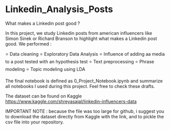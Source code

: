 # Linkedin_Analysis_Posts

What makes a Linkedin post good ?

In this project, we study Linkedin posts from american influencers like Simon Sinek or Richard Branson to highlight what makes a Linkedin post good. 
We performed :

⭐ Data cleaning
⭐ Exploratory Data Analysis
⭐ Influence of adding aa media to a post tested with an hypothesis test
⭐ Text preprocessing
⭐ Phrase modeling
⭐ Topic modeling using LDA

The final notebook is defined as 0_Project_Notebook.ipynb and summarize all notebooks I used during this project. Feel free to check these drafts.

The dataset can be found on Kaggle 
https://www.kaggle.com/shreyasajal/linkedin-influencers-data

IMPORTANT NOTE : 
because the file was too large for github, i suggest you to download the dataset directly from Kaggle with the link, and to pickle the csv file into your repository.

